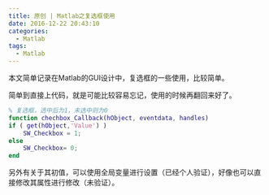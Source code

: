 ```yaml
---
title: 原创 | Matlab之复选框使用
date: 2016-12-22 20:43:10
categories:
  - Matlab
tags:
  - Matlab
---
```


本文简单记录在Matlab的GUI设计中，复选框的一些使用，比较简单。

<!--more-->

简单到直接上代码，就是可能比较容易忘记，使用的时候再翻回来好了。

```matlab
% 复选框，选中后为1，未选中则为0
function chechbox_Callback(hObject, eventdata, handles)
if ( get(hObject,'Value') )
    SW_Checkbox = 1;
else
    SW_Checkbox= 0;
end
```

另外有关于其初值，可以使用全局变量进行设置（已经个人验证），好像也可以直接修改其属性进行修改（未验证）。